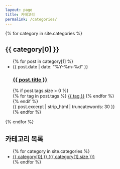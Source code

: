 ```yaml
---
layout: page
title: 카테고리
permalink: /categories/
---
```


<div class="categories-page">
  {% for category in site.categories %}
    <h2 id="{{ category[0] | slugify }}">{{ category[0] }}</h2>
    <ul class="post-list">
      {% for post in category[1] %}
        <li class="post-item">
          <span class="post-date">{{ post.date | date: "%Y-%m-%d" }}</span>
          <h3>
            <a href="{{ post.url | relative_url }}">{{ post.title }}</a>
          </h3>
          {% if post.tags.size > 0 %}
            <div class="post-tags">
              {% for tag in post.tags %}
                <a class="tag" href="{{ site.baseurl }}/tags/#{{ tag | slugify }}">{{ tag }}</a>
              {% endfor %}
            </div>
          {% endif %}
          <div class="post-excerpt">
            {{ post.excerpt | strip_html | truncatewords: 30 }}
          </div>
        </li>
      {% endfor %}
    </ul>
  {% endfor %}
</div>

<div class="category-index">
  <h2>카테고리 목록</h2>
  <ul>
    {% for category in site.categories %}
      <li><a href="#{{ category[0] | slugify }}">{{ category[0] }} ({{ category[1].size }})</a></li>
    {% endfor %}
  </ul>
</div>